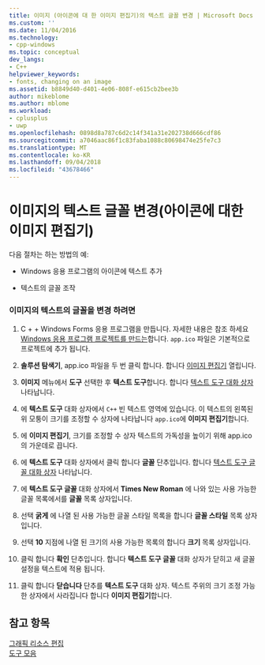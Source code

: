 ```yaml
---
title: 이미지 (아이콘에 대 한 이미지 편집기)의 텍스트 글꼴 변경 | Microsoft Docs
ms.custom: ''
ms.date: 11/04/2016
ms.technology:
- cpp-windows
ms.topic: conceptual
dev_langs:
- C++
helpviewer_keywords:
- fonts, changing on an image
ms.assetid: b8849d40-d401-4e06-808f-e615cb2bee3b
author: mikeblome
ms.author: mblome
ms.workload:
- cplusplus
- uwp
ms.openlocfilehash: 0898d8a787c6d2c14f341a31e202738d666cdf86
ms.sourcegitcommit: a7046aac86f1c83faba1088c80698474e25fe7c3
ms.translationtype: MT
ms.contentlocale: ko-KR
ms.lasthandoff: 09/04/2018
ms.locfileid: "43678466"
---
```

# <a name="changing-the-font-of-text-on-an-image-image-editor-for-icons"></a>이미지의 텍스트 글꼴 변경(아이콘에 대한 이미지 편집기)

다음 절차는 하는 방법의 예:

- Windows 응용 프로그램의 아이콘에 텍스트 추가

- 텍스트의 글꼴 조작

### <a name="to-change-the-font-of-text-on-an-image"></a>이미지의 텍스트의 글꼴을 변경 하려면

1. C + + Windows Forms 응용 프로그램을 만듭니다. 자세한 내용은 참조 하세요 [Windows 응용 프로그램 프로젝트를 만드는](/previous-versions/visualstudio/visual-studio-2010/42wc9kk5\(v=vs.100\))합니다. `app.ico` 파일은 기본적으로 프로젝트에 추가 됩니다.

2. **솔루션 탐색기**, app.ico 파일을 두 번 클릭 합니다. 합니다 [이미지 편집기](../windows/image-editor-for-icons.md) 열립니다.

3. **이미지** 메뉴에서 **도구** 선택한 후 **텍스트 도구**합니다. 합니다 [텍스트 도구 대화 상자](../windows/text-tool-dialog-box-image-editor-for-icons.md) 나타납니다.

4. 에 **텍스트 도구** 대화 상자에서 `C++` 빈 텍스트 영역에 있습니다. 이 텍스트의 왼쪽된 위 모퉁이 크기를 조정할 수 상자에 나타납니다 `app.ico`에 **이미지 편집기**합니다.

5. 에 **이미지 편집기**, 크기를 조정할 수 상자 텍스트의 가독성을 높이기 위해 app.ico의 가운데로 끕니다.

6. 에 **텍스트 도구** 대화 상자에서 클릭 합니다 **글꼴** 단추입니다. 합니다 [텍스트 도구 글꼴 대화 상자](../windows/text-tool-font-dialog-box-image-editor-for-icons.md) 나타납니다.

7. 에 **텍스트 도구 글꼴** 대화 상자에서 **Times New Roman** 에 나와 있는 사용 가능한 글꼴 목록에서를 **글꼴** 목록 상자입니다.

8. 선택 **굵게** 에 나열 된 사용 가능한 글꼴 스타일 목록을 합니다 **글꼴 스타일** 목록 상자입니다.

9. 선택 **10** 지점에 나열 된 크기의 사용 가능한 목록의 합니다 **크기** 목록 상자입니다.

10. 클릭 합니다 **확인** 단추입니다. 합니다 **텍스트 도구 글꼴** 대화 상자가 닫히고 새 글꼴 설정을 텍스트에 적용 됩니다.

11. 클릭 합니다 **닫습니다** 단추를 **텍스트 도구** 대화 상자. 텍스트 주위의 크기 조정 가능한 상자에서 사라집니다 합니다 **이미지 편집기**합니다.

## <a name="see-also"></a>참고 항목

[그래픽 리소스 편집](../windows/editing-graphical-resources-image-editor-for-icons.md)  
[도구 모음](../windows/toolbar-image-editor-for-icons.md)